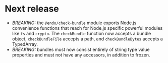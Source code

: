 
# Next release

- *BREAKING:* the `@endo/check-bundle` module exports Node.js convenience
  functions that reach for Node.js specific powerful modules like `fs` and
  `crypto`.  The `checkBundle` function now accepts a bundle object,
  `checkBundleFile` accepts a path, and `checkBundleBytes` accepts a
  TypedArray.
- *BREAKING:* bundles must now consist entirely of string type value properties
  and must not have any accessors, in addition to frozen.

